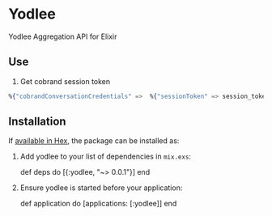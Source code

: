 # Yodlee

Yodlee Aggregation API for Elixir

## Use

1. Get cobrand session token

```ex
%{"cobrandConversationCredentials" =>  %{"sessionToken" => session_token} } = Yodlee.Cobrand.login cobrand_username, cobrand_password
```

## Installation

If [available in Hex](https://hex.pm/docs/publish), the package can be installed as:

  1. Add yodlee to your list of dependencies in `mix.exs`:

        def deps do
          [{:yodlee, "~> 0.0.1"}]
        end

  2. Ensure yodlee is started before your application:

        def application do
          [applications: [:yodlee]]
        end
